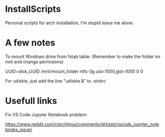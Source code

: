 # InstallScripts
Personal scripts for arch installation, I'm stupid leave me alone.

# A few notes
To mount Windows drive from fstab table: (Remember to make the folder on mnt and change permisions)

UUID=disk_UUID   /mnt/mount_folder  ntfs-3g uid=1000,gid=1000       0       0

For udiskie, just add the line "udiskie &" to .xinitrc

# Usefull links
Fix VS Code Jupyter Notebook problem:

https://www.reddit.com/r/archlinux/comments/shhzpt/vscode_jupyter_notebooks_issue/
